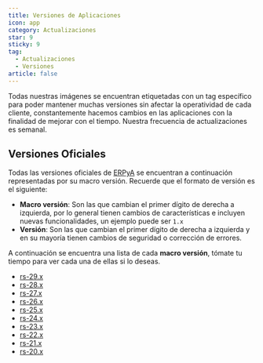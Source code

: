 ```yaml
---
title: Versiones de Aplicaciones
icon: app
category: Actualizaciones
star: 9
sticky: 9
tag:
  - Actualizaciones
  - Versiones
article: false
---
```


Todas nuestras imágenes se encuentran etiquetadas con un tag específico para poder mantener muchas versiones sin afectar la operatividad de cada cliente, constantemente hacemos cambios en las aplicaciones con la finalidad de mejorar con el tiempo. Nuestra frecuencia de actualizaciones es semanal. 

## Versiones Oficiales

Todas las versiones oficiales de [ERPyA](https://erpya.com/) se encuentran a continuación representadas por su macro versión. Recuerde que el formato de versión es el siguiente:

- **Macro versión**: Son las que cambian el primer dígito de derecha a izquierda, por lo general tienen cambios de características e incluyen nuevas funcionalidades, un ejemplo puede ser `1.x`
- **Versión**: Son las que cambian el primer dígito de derecha a izquierda y en su mayoría tienen cambios de seguridad o corrección de errores.

A continuación se encuentra una lista de cada **macro versión**, tómate tu tiempo para ver cada una de ellas si lo deseas.

- [rs-29.x](rs-29.x/)
- [rs-28.x](rs-28.x/)
- [rs-27.x](rs-27.x/)
- [rs-26.x](rs-26.x/)
- [rs-25.x](rs-25.x/)
- [rs-24.x](rs-24.x/)
- [rs-23.x](rs-23.x/)
- [rs-22.x](rs-22.x/)
- [rs-21.x](rs-21.x/)
- [rs-20.x](rs-20.x/)
